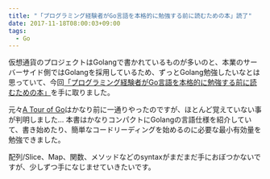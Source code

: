 ```yaml
---
title: "「プログラミング経験者がGo言語を本格的に勉強する前に読むための本」読了"
date: 2017-11-18T08:00:03+09:00
tags:
  - Go
---
```

仮想通貨のプロジェクトはGolangで書かれているものが多いのと、本業のサーバーサイド側ではGolangを採用しているため、ずっとGolang勉強したいなとは思っていて、今回[「プログラミング経験者がGo言語を本格的に勉強する前に読むための本」](https://www.amazon.co.jp/dp/B06XJ86BFZ/)を手に取りました。

<!--more-->

元々[A Tour of Go](https://tour.golang.org/)はかなり前に一通りやったのですが、ほとんど覚えていない事が判明しました...
本書はかなりコンパクトにGolangの言語仕様を紹介していて、書き始めたり、簡単なコードリーディングを始めるのに必要な最小有効量を勉強できました。

配列/Slice、Map、関数、メソッドなどのsyntaxがまだまだ手におぼつかないですが、少しずつ手になじませていきたいです。